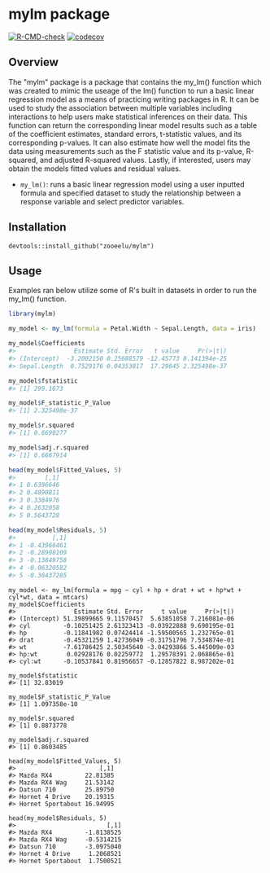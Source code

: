 # mylm package
<!-- badges: start -->
  [![R-CMD-check](https://github.com/zooeelu/mylm/actions/workflows/R-CMD-check.yaml/badge.svg)](https://github.com/zooeelu/mylm/actions/workflows/R-CMD-check.yaml)
  [![codecov](https://codecov.io/github/zooeelu/mylm/graph/badge.svg?token=8BY02BUD71)](https://codecov.io/github/zooeelu/mylm)
  <!-- badges: end -->

## Overview
The "mylm" package is a package that contains the my_lm() function which was created to mimic the useage of the lm() function to run a basic linear regression model as a means of practicing writing packages in R. It can be used to study the association between multiple variables including interactions to help users make statistical inferences on their data. This function can return the corresponding linear model results such as a table of the coefficient estimates, standard errors, t-statistic values, and its corresponding p-values. It can also estimate how well the model fits the data using measurements such as the F statistic value and its p-value, R-squared, and adjusted R-squared values. Lastly, if interested, users may obtain the models fitted values and residual values.
- `my_lm()`: runs a basic linear regression model using a user inputted formula and specified dataset to study the relationship between a response variable and select predictor variables.

## Installation
```{r, eval = FALSE}
devtools::install_github("zooeelu/mylm")
```

## Usage
Examples ran below utilize some of R's built in datasets in order to run the my_lm() function. 

```r
library(mylm)

my_model <- my_lm(formula = Petal.Width ~ Sepal.Length, data = iris)

my_model$Coefficients
#>                Estimate Std. Error   t value     Pr(>|t|)
#> (Intercept)  -3.2002150 0.25688579 -12.45773 8.141394e-25
#> Sepal.Length  0.7529176 0.04353017  17.29645 2.325498e-37

my_model$fstatistic
#> [1] 299.1673

my_model$F_statistic_P_Value
#> [1] 2.325498e-37

my_model$r.squared
#> [1] 0.6690277

my_model$adj.r.squared
#> [1] 0.6667914

head(my_model$Fitted_Values, 5)
#>        [,1]
#> 1 0.6396646
#> 2 0.4890811
#> 3 0.3384976
#> 4 0.2632058
#> 5 0.5643728

head(my_model$Residuals, 5)
#>          [,1]
#> 1 -0.43966461
#> 2 -0.28908109
#> 3 -0.13849758
#> 4 -0.06320582
#> 5 -0.36437285
```

```
my_model <- my_lm(formula = mpg ~ cyl + hp + drat + wt + hp*wt + cyl*wt, data = mtcars)
my_model$Coefficients
#>                Estimate Std. Error     t value     Pr(>|t|)
#> (Intercept) 51.39899665 9.11570457  5.63851058 7.216081e-06
#> cyl         -0.10251425 2.61323413 -0.03922888 9.690195e-01
#> hp          -0.11841982 0.07424414 -1.59500565 1.232765e-01
#> drat        -0.45321259 1.42736049 -0.31751796 7.534874e-01
#> wt          -7.61786425 2.50345640 -3.04293866 5.445009e-03
#> hp:wt        0.02928176 0.02259772  1.29578391 2.068865e-01
#> cyl:wt      -0.10537841 0.81956657 -0.12857822 8.987202e-01

my_model$fstatistic
#> [1] 32.83019

my_model$F_statistic_P_Value
#> [1] 1.097358e-10

my_model$r.squared
#> [1] 0.8873778

my_model$adj.r.squared
#> [1] 0.8603485

head(my_model$Fitted_Values, 5)
#>                       [,1]
#> Mazda RX4         22.81385
#> Mazda RX4 Wag     21.53142
#> Datsun 710        25.89750
#> Hornet 4 Drive    20.19315
#> Hornet Sportabout 16.94995

head(my_model$Residuals, 5)
#>                         [,1]
#> Mazda RX4         -1.8138525
#> Mazda RX4 Wag     -0.5314215
#> Datsun 710        -3.0975040
#> Hornet 4 Drive     1.2068521
#> Hornet Sportabout  1.7500521
```







